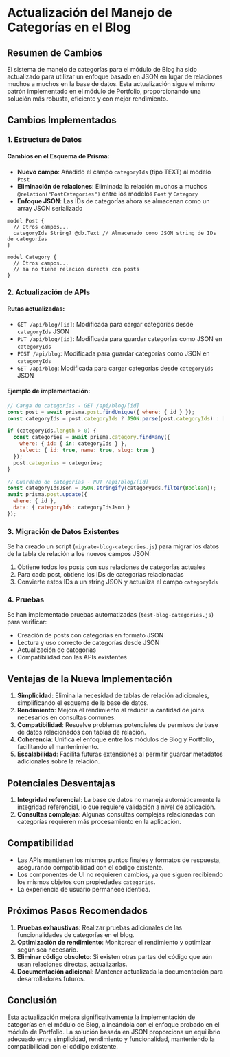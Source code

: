 # Actualización del Manejo de Categorías en el Blog

## Resumen de Cambios

El sistema de manejo de categorías para el módulo de Blog ha sido actualizado para utilizar un enfoque basado en JSON en lugar de relaciones muchos a muchos en la base de datos. Esta actualización sigue el mismo patrón implementado en el módulo de Portfolio, proporcionando una solución más robusta, eficiente y con mejor rendimiento.

## Cambios Implementados

### 1. Estructura de Datos

#### Cambios en el Esquema de Prisma:

- **Nuevo campo**: Añadido el campo `categoryIds` (tipo TEXT) al modelo `Post`
- **Eliminación de relaciones**: Eliminada la relación muchos a muchos `@relation("PostCategories")` entre los modelos `Post` y `Category`
- **Enfoque JSON**: Las IDs de categorías ahora se almacenan como un array JSON serializado

```prisma
model Post {
  // Otros campos...
  categoryIds String? @db.Text // Almacenado como JSON string de IDs de categorías
}

model Category {
  // Otros campos...
  // Ya no tiene relación directa con posts
}
```

### 2. Actualización de APIs

#### Rutas actualizadas:

- `GET /api/blog/[id]`: Modificada para cargar categorías desde `categoryIds` JSON
- `PUT /api/blog/[id]`: Modificada para guardar categorías como JSON en `categoryIds`
- `POST /api/blog`: Modificada para guardar categorías como JSON en `categoryIds`
- `GET /api/blog`: Modificada para cargar categorías desde `categoryIds` JSON

#### Ejemplo de implementación:

```javascript
// Carga de categorías - GET /api/blog/[id]
const post = await prisma.post.findUnique({ where: { id } });
const categoryIds = post.categoryIds ? JSON.parse(post.categoryIds) : [];

if (categoryIds.length > 0) {
  const categories = await prisma.category.findMany({
    where: { id: { in: categoryIds } },
    select: { id: true, name: true, slug: true }
  });
  post.categories = categories;
}
```

```javascript
// Guardado de categorías - PUT /api/blog/[id]
const categoryIdsJson = JSON.stringify(categoryIds.filter(Boolean));
await prisma.post.update({
  where: { id },
  data: { categoryIds: categoryIdsJson }
});
```

### 3. Migración de Datos Existentes

Se ha creado un script (`migrate-blog-categories.js`) para migrar los datos de la tabla de relación a los nuevos campos JSON:

1. Obtiene todos los posts con sus relaciones de categorías actuales
2. Para cada post, obtiene los IDs de categorías relacionadas
3. Convierte estos IDs a un string JSON y actualiza el campo `categoryIds`

### 4. Pruebas

Se han implementado pruebas automatizadas (`test-blog-categories.js`) para verificar:

- Creación de posts con categorías en formato JSON
- Lectura y uso correcto de categorías desde JSON
- Actualización de categorías
- Compatibilidad con las APIs existentes

## Ventajas de la Nueva Implementación

1. **Simplicidad**: Elimina la necesidad de tablas de relación adicionales, simplificando el esquema de la base de datos.
2. **Rendimiento**: Mejora el rendimiento al reducir la cantidad de joins necesarios en consultas comunes.
3. **Compatibilidad**: Resuelve problemas potenciales de permisos de base de datos relacionados con tablas de relación.
4. **Coherencia**: Unifica el enfoque entre los módulos de Blog y Portfolio, facilitando el mantenimiento.
5. **Escalabilidad**: Facilita futuras extensiones al permitir guardar metadatos adicionales sobre la relación.

## Potenciales Desventajas

1. **Integridad referencial**: La base de datos no maneja automáticamente la integridad referencial, lo que requiere validación a nivel de aplicación.
2. **Consultas complejas**: Algunas consultas complejas relacionadas con categorías requieren más procesamiento en la aplicación.

## Compatibilidad

- Las APIs mantienen los mismos puntos finales y formatos de respuesta, asegurando compatibilidad con el código existente.
- Los componentes de UI no requieren cambios, ya que siguen recibiendo los mismos objetos con propiedades `categories`.
- La experiencia de usuario permanece idéntica.

## Próximos Pasos Recomendados

1. **Pruebas exhaustivas**: Realizar pruebas adicionales de las funcionalidades de categorías en el blog.
2. **Optimización de rendimiento**: Monitorear el rendimiento y optimizar según sea necesario.
3. **Eliminar código obsoleto**: Si existen otras partes del código que aún usan relaciones directas, actualizarlas.
4. **Documentación adicional**: Mantener actualizada la documentación para desarrolladores futuros.

## Conclusión

Esta actualización mejora significativamente la implementación de categorías en el módulo de Blog, alineándola con el enfoque probado en el módulo de Portfolio. La solución basada en JSON proporciona un equilibrio adecuado entre simplicidad, rendimiento y funcionalidad, manteniendo la compatibilidad con el código existente.
